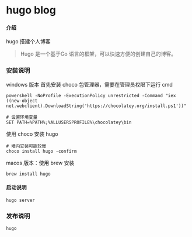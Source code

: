 # hugo blog

#### 介绍
hugo 搭建个人博客

> Hugo 是一个基于Go 语言的框架，可以快速方便的创建自己的博客。

### 安装说明

windows 版本
首先安装 choco 包管理器，需要在管理员权限下运行 cmd

```shell
powershell -NoProfile -ExecutionPolicy unrestricted -Command "iex ((new-object net.webclient).DownloadString('https://chocolatey.org/install.ps1'))"
```

```shell
# 设置环境变量
SET PATH=%PATH%;%ALLUSERSPROFILE%\chocolatey\bin
```
使用 choco 安装 hugo
```
# 墙内安装可能较慢
choco install hugo -confirm
```

macos 版本：使用 brew 安装

```shell
brew install hugo
```


#### 启动说明

```shell
hugo server
```

### 发布说明

```shell
hugo
```